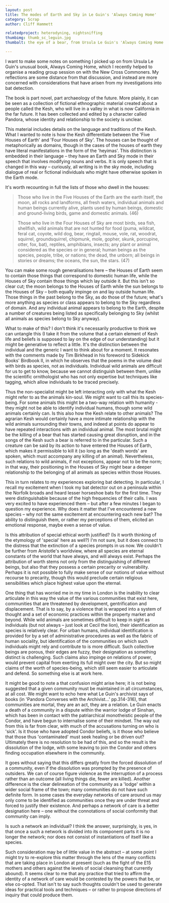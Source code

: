 ```yaml
---
layout: post
title: The modes of Earth and Sky in Le Guin's 'Always Coming Home'
category: Scrap
author: Cliff Hammett

relatedproject: heterodyning, nightsniffing
thumbimg: thumb_sc_leguin.jpg
thumbalt: the eye of a bear, from Ursula Le Guin's 'Always Coming Home'

---
```


I want to make some notes on something I picked up on from Ursula Le Guin's unusual book, Always Coming Home, which I recently helped to organise a reading group session on with the New Cross Commoners. My reflections are some distance from that discussion, and instead are more concerned with considerations that have arisen from my investigations into bat detection.

The book is part novel, part archaeology of the future. More plainly, it can be seen as a collection of fictional ethnographic material created about a people called the Kesh, who will live in a valley in what is now California in the far future. It has been collected and edited by a character called Pandora, whose identity and relationship to the society is unclear.

This material includes details on the language and traditions of the Kesh. What I wanted to note is how the Kesh differentiate between the 'Five Houses of Earth' and 'Four Houses of Sky'. The houses can be thought of metaphorically as domains, though in the cases of the houses of earth they have literal manifestations in the form of the 'heyimas'. This distinction is embedded in their language – they have an Earth and Sky mode in their speech that involves modifying nouns and verbs. It is only speech that is changed in this way – curiously, all writing is in the sky mode, including dialogue of real or fictional individuals who might have otherwise spoken in the Earth mode.

It's worth recounting in full the lists of those who dwell in the houses:

>Those who live in the Five Houses of the Earth are the earth itself, the moon, all rocks and landforms, all fresh waters, individual animals and human beings currently alive, plants used by human beings, domestic and ground-living birds, game and domestic animals. (46)

>Those who live in the Four Houses of Sky are most birds, sea fish, shellfish, wild animals that are not hunted for food (puma, wildcat, feral cat, coyote, wild dog, bear, ringtail, mouse, vole, rat, woodrat, squirrel, groundsquirrel, chipmunk, mole, gopher, skunk, porcupine, otter, fox, bat), reptiles, amphibians, insects; any plant or animal considered as the species or in general; human beings as the species, people, tribe, or nations; the dead, the unborn; all beings in stories or dreams; the oceans, the sun, the stars. (47)

You can make some rough generalisations here – the Houses of Earth seem to contain those things that correspond to domestic human life, while the Houses of Sky contain those things which lay outside it. But this isn't so clear cut; the moon belongs to the Houses of Earth while the sun belongs to the Houses of Sky – both equally impinge on and lay outside human life. Those things in the past belong to the Sky, as do those of the future; what's more anything as species or class appears to belong to the Sky regardless of domain. And any individual animal appears to belong to the Earth, despite a number of creatures being listed as specifically belonging to Sky (whilst all animals as species belong to Sky anyway).

What to make of this? I don't think it's necessarily productive to think we can untangle this (I take it from the volume that a certain element of Kesh life and beliefs is supposed to lay on the edge of our understanding) but it might be generative to reflect a little. It's the distinction between the individual and the generic I want to think about for a moment. It resonates with the comments made by Tim Birkhead in his foreword to Sidekick Books' Birdbook II, in which he observes that the poems in the volume deal with birds as species, not as individuals. Individual wild animals are difficult for us to get to know, because we cannot distinguish between them, unlike the scientific ornithologist who has not only expertise but techniques like tagging, which allow individuals to be traced precisely.

Thus the non-specialist might be left interacting only with what the Kesh might refer to as the animals kin-soul. We might want to call this its species-being. For some animals this might be a two-way relation with humanity - they might not be able to identify individual humans, though some wild animals certainly can. Is this also how the Kesh relate to other animals? The agrarian Kesh would certainly have a more intimate relationship with the wild animals surrounding their towns, and indeed at points do appear to have repeated interactions with an individual animal. The most brutal might be the killing of a bear that has started causing great disruption, and in the songs of the Kesh such a bear is referred to in the particular. Such a creature can be said by its action to have entered the Houses of Earth, which makes it permissible to kill it (so long as the 'death words' are spoken, which must accompany any killing of an animal). Nevertheless, such relations to wild animals, if not exceptions, appear not to be the norm; in that way, their positioning in the Houses of Sky might bear a deeper relationship to the belonging of all animals as species within those Houses.

This in turn relates to my experiences exploring bat detecting. In particular, I recall my excitement when I took my bat detector out on a peninsula within the Norfolk broads and heard lesser horseshoe bats for the first time. They were distinguishable because of the high frequencies of their calls. I was very excited to have experienced them – but after a few minutes I began to question my experience. Why does it matter that I've encountered a new species – why not the same excitement at encountering each new bat? The ability to distinguish them, or rather my perceptions of them, elicited an emotional response, maybe even a sense of value. 

Is this attribution of special ethical worth justified? (Is it worth thinking of the etymology of 'special' here as well?) I'm not sure, but it does connect to the distress that the extinction of a species prompts in us now. We couldn't be further from Aristotle's worldview, where all species are eternal constants of the world that have always, and will always exist. Perhaps the attribution of worth stems not only from the distinguishing of different beings, but also that they possess a certain precarity or vulnerability. Perhaps it is not possible to fully make sense of our notions of value without recourse to precarity, though this would preclude certain religious sensibilities which place highest value upon the eternal.

One thing that has worried me in my time in London is the inability to clear articulate in this way the value of the various communities that exist here, communities that are threatened by development, gentrification and displacement. That is to say, by a violence that is wrapped into a system of thought and a set of economic practices within the property market and beyond. While wild animals are sometimes difficult to keep in sight as individuals (but not always – just look at Cecil the lion), their identification as species is relatively clear. For urban humans, individual identification is provided for by a set of administrative procedures as well as the fabric of human sociality, but identification of the communities on which such individuals might rely and contribute to is more difficult. Such collective beings are porous, their edges are fuzzy, their designation as something distinct is challenging. Such claims also impinge on relations of power, would prevent capital from exerting its full might over the city. But so might claims of the worth of species-being, which still seem easier to articulate and defend. So something else is at work here.

It might be good to note a that confusion might arise here; it is not being suggested that a given community must be maintained in all circumstances, at all cost. We might want to echo here what Le Guin's archivist says of books (in 'Pandora Converses with the Archivist...' pp.314-316), that communities are mortal, they are an act, they are a relation. Le Guin enacts a death of a community in a dispute within the warrior lodge of Sinshan, which has been in contact with the patriarchical monotheistic people of the Condor, and have begun to internalise some of their mindset. The way out from this is far from clear, with much of the accusations turning on who is 'sick'. Is it those who have adopted Condor beliefs, is it those who believe that those thus 'contaminated' must seek healing or be driven out? Ultimately there is no resolution to be had of this, and so the result is the dissolution of the lodge, with some leaving to join the Condor and others finding occupation elsewhere in the community.

It goes without saying that this differs greatly from the forced dissolution of a community, even if the dissolution was prompted by the presence of outsiders. We can of course figure violence as the interruption of a process rather than an outcome (all living things die, fewer are killed). Another difference is the clear delineation of the community as a 'lodge' within a wider social frame of the town; many communities do not have such definite form. In some cases the everyday networks of care around us may only come to be identified as communities once they are under threat and forced to justify their existence. And perhaps a network of care is a better designation here – one without the connotations of social conformity that community can imply.

Is such a network an individual? I think the answer, surprisingly, is yes, in that once a such a network is divided into its component parts it is no longer the network; nor does not consist of instantiations of itself like a species.

Such consideration may be of little value in the abstract – at some point I might try to re-explore this matter through the lens of the many conflicts that are taking place in London at present (such as the fight of the E15 mothers and others against the levels of social cleansing that currently abound). It seems clear to me that any practice that tried to affirm the identity of a network of care would be contested by the powers that be, or else co-opted. That isn't to say such thoughts couldn't be used to generate ideas for practical tools and techniques – or rather to propose directions of inquiry that could produce them.
